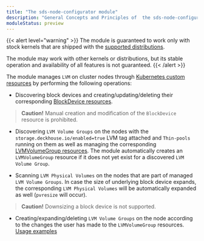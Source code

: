```yaml
---
title: "The sds-node-configurator module"
description: "General Concepts and Principles of  the sds-node-configurator module. Deckhouse Kubernetes Platform."
moduleStatus: preview
---
```


{{< alert level="warning" >}}
The module is guaranteed to work only with stock kernels that are shipped with the [supported distributions](https://deckhouse.io/documentation/v1/supported_versions.html#linux).

The module may work with other kernels or distributions, but its stable operation and availability of all features is not guaranteed.
{{< /alert >}}

The module manages `LVM` on cluster nodes through [Kubernetes custom resources](./cr.html) by performing the following operations:

  - Discovering block devices and creating/updating/deleting their corresponding [BlockDevice resources](./cr.html#blockdevice).

   > **Caution!** Manual creation and modification of the `BlockDevice` resource is prohibited.

  - Discovering `LVM Volume Groups` on the nodes with the `storage.deckhouse.io/enabled=true` LVM tag attached and `Thin-pools` running on them as well as managing the corresponding [LVMVolumeGroup resources](./cr.html#lvmvolumegroup). The module automatically creates an `LVMVolumeGroup` resource if it does not yet exist for a discovered `LVM Volume Group`.

  - Scanning `LVM Physical Volumes` on the nodes that are part of managed `LVM Volume Groups`. In case the size of underlying block device expands, the corresponding `LVM Physical Volumes` will be automatically expanded as well (`pvresize` will occur).

  > **Caution!** Downsizing a block device is not supported.

  - Creating/expanding/deleting `LVM Volume Groups` on the node according to the changes the user has made to the `LVMVolumeGroup` resources. [Usage examples](./usage.html#lvmvolumegroup-resources)
